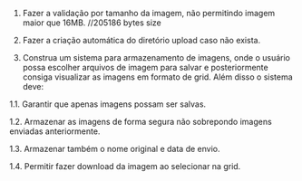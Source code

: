 1. Fazer a validação por tamanho 
da imagem, não permitindo imagem maior que 16MB.
//205186 bytes size

2. Fazer a criação automática do diretório 
upload caso não exista.

3. Construa um sistema para armazenamento de imagens, onde o usuário possa escolher arquivos de imagem para salvar e posteriormente consiga visualizar as imagens em formato de grid. Além disso o sistema deve:

1.1. Garantir que apenas imagens possam ser salvas.

1.2. Armazenar as imagens de forma segura não sobrepondo imagens enviadas anteriormente.

1.3. Armazenar também o nome original e data de envio.

1.4. Permitir fazer download da imagem ao selecionar na grid.